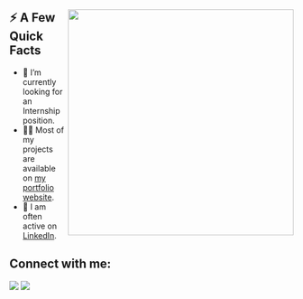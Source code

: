 <div>
  <img width="400px" align="right" src="https://scontent-hel3-1.xx.fbcdn.net/v/t39.30808-6/321802809_540493614796987_2858551117341703452_n.jpg?_nc_cat=1&ccb=1-7&_nc_sid=730e14&_nc_ohc=A1dqVdV3qOgAX_3Xe5q&_nc_ht=scontent-hel3-1.xx&oh=00_AfDhmR6k9WorCMx164znCdGpkaRzcqUXuvxG8tlf_ji3cA&oe=63BD2EC7" />
  <h2>⚡️ A Few Quick Facts</h2>
  <ul>
    <li>🔭 I’m currently looking for an Internship position.
    <li>👨‍💻 Most of my projects are available on <a href="https://nguyenducbinh.me" target="_blank" rel="noopener">my portfolio website</a>.</li>
    <li>📝 I am often active on <a href="https://www.linkedin.com/in/duc-binh-nguyen-3b4839168/" target="_blank" rel="noopener">LinkedIn</a>.</li>
  </ul>
</div>

## Connect with me:
<p align="left">

<a href = "https://www.linkedin.com/in/duc-binh-nguyen-3b4839168/" target="_blank" rel="noopener"><img src="https://img.icons8.com/fluent/48/000000/linkedin.png"/></a>
<a href = "https://www.instagram.com/fenfhnib/" target="_blank" rel="noopener"><img src="https://img.icons8.com/fluent/48/000000/instagram-new.png"/></a>

</p>



